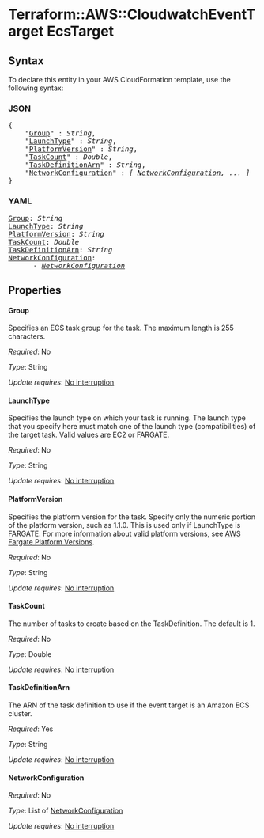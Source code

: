 # Terraform::AWS::CloudwatchEventTarget EcsTarget

## Syntax

To declare this entity in your AWS CloudFormation template, use the following syntax:

### JSON

<pre>
{
    "<a href="#group" title="Group">Group</a>" : <i>String</i>,
    "<a href="#launchtype" title="LaunchType">LaunchType</a>" : <i>String</i>,
    "<a href="#platformversion" title="PlatformVersion">PlatformVersion</a>" : <i>String</i>,
    "<a href="#taskcount" title="TaskCount">TaskCount</a>" : <i>Double</i>,
    "<a href="#taskdefinitionarn" title="TaskDefinitionArn">TaskDefinitionArn</a>" : <i>String</i>,
    "<a href="#networkconfiguration" title="NetworkConfiguration">NetworkConfiguration</a>" : <i>[ <a href="ecstarget-networkconfiguration.md">NetworkConfiguration</a>, ... ]</i>
}
</pre>

### YAML

<pre>
<a href="#group" title="Group">Group</a>: <i>String</i>
<a href="#launchtype" title="LaunchType">LaunchType</a>: <i>String</i>
<a href="#platformversion" title="PlatformVersion">PlatformVersion</a>: <i>String</i>
<a href="#taskcount" title="TaskCount">TaskCount</a>: <i>Double</i>
<a href="#taskdefinitionarn" title="TaskDefinitionArn">TaskDefinitionArn</a>: <i>String</i>
<a href="#networkconfiguration" title="NetworkConfiguration">NetworkConfiguration</a>: <i>
      - <a href="ecstarget-networkconfiguration.md">NetworkConfiguration</a></i>
</pre>

## Properties

#### Group

Specifies an ECS task group for the task. The maximum length is 255 characters.

_Required_: No

_Type_: String

_Update requires_: [No interruption](https://docs.aws.amazon.com/AWSCloudFormation/latest/UserGuide/using-cfn-updating-stacks-update-behaviors.html#update-no-interrupt)

#### LaunchType

Specifies the launch type on which your task is running. The launch type that you specify here must match one of the launch type (compatibilities) of the target task. Valid values are EC2 or FARGATE.

_Required_: No

_Type_: String

_Update requires_: [No interruption](https://docs.aws.amazon.com/AWSCloudFormation/latest/UserGuide/using-cfn-updating-stacks-update-behaviors.html#update-no-interrupt)

#### PlatformVersion

Specifies the platform version for the task. Specify only the numeric portion of the platform version, such as 1.1.0. This is used only if LaunchType is FARGATE. For more information about valid platform versions, see [AWS Fargate Platform Versions](http://docs.aws.amazon.com/AmazonECS/latest/developerguide/platform_versions.html).

_Required_: No

_Type_: String

_Update requires_: [No interruption](https://docs.aws.amazon.com/AWSCloudFormation/latest/UserGuide/using-cfn-updating-stacks-update-behaviors.html#update-no-interrupt)

#### TaskCount

The number of tasks to create based on the TaskDefinition. The default is 1.

_Required_: No

_Type_: Double

_Update requires_: [No interruption](https://docs.aws.amazon.com/AWSCloudFormation/latest/UserGuide/using-cfn-updating-stacks-update-behaviors.html#update-no-interrupt)

#### TaskDefinitionArn

The ARN of the task definition to use if the event target is an Amazon ECS cluster.

_Required_: Yes

_Type_: String

_Update requires_: [No interruption](https://docs.aws.amazon.com/AWSCloudFormation/latest/UserGuide/using-cfn-updating-stacks-update-behaviors.html#update-no-interrupt)

#### NetworkConfiguration

_Required_: No

_Type_: List of <a href="ecstarget-networkconfiguration.md">NetworkConfiguration</a>

_Update requires_: [No interruption](https://docs.aws.amazon.com/AWSCloudFormation/latest/UserGuide/using-cfn-updating-stacks-update-behaviors.html#update-no-interrupt)

